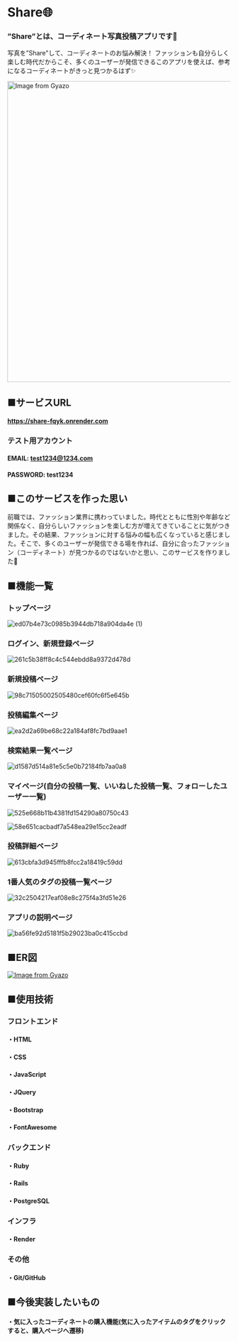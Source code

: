 # Share🌐
### ”Share”とは、コーディネート写真投稿アプリです👗
写真を”Share"して、コーディネートのお悩み解決！
ファッションも自分らしく楽しむ時代だからこそ、多くのユーザーが発信できるこのアプリを使えば、参考になるコーディネートがきっと見つかるはず✨

<a href="https://gyazo.com/339ab812a6185902de4ebf34c410c33a"><img src="https://i.gyazo.com/339ab812a6185902de4ebf34c410c33a.jpg" alt="Image from Gyazo" width="678"/></a>

## ■サービスURL
#### https://share-fqyk.onrender.com

### テスト用アカウント
#### EMAIL: test1234@1234.com

#### PASSWORD: test1234

## ■このサービスを作った思い
前職では、ファッション業界に携わっていました。時代とともに性別や年齢など関係なく、自分らしいファッションを楽しむ方が増えてきていることに気がつきました。その結果、ファッションに対する悩みの幅も広くなっていると感じました。そこで、多くのユーザーが発信できる場を作れば、自分に合ったファッション（コーディネート）が見つかるのではないかと思い、このサービスを作りました💐


## ■機能一覧

### トップページ
![ed07b4e73c0985b3944db718a904da4e (1)](https://github.com/1997722/codehint/assets/146316611/dfb976ab-6c51-49ab-8f4c-a1931202ba04)

### ログイン、新規登録ページ
![261c5b38ff8c4c544ebdd8a9372d478d](https://github.com/1997722/codehint/assets/146316611/891b24c9-420a-43c4-abfd-b00c39f469de)

### 新規投稿ページ
![98c71505002505480cef60fc6f5e645b](https://github.com/1997722/codehint/assets/146316611/4335b543-cc8b-4033-af58-669681ca5f4e)

### 投稿編集ページ
![ea2d2a69be68c22a184af8fc7bd9aae1](https://github.com/1997722/codehint/assets/146316611/3801649d-a750-4724-b304-3cfbc8ef57d3)

### 検索結果一覧ページ
![d1587d514a81e5c5e0b72184fb7aa0a8](https://github.com/1997722/codehint/assets/146316611/d98b4788-f3da-4367-8e2d-791c0bbc38be)

### マイページ(自分の投稿一覧、いいねした投稿一覧、フォローしたユーザー一覧)
![525e668b11b4381fd154290a80750c43](https://github.com/1997722/codehint/assets/146316611/2372b3eb-7f9b-46f0-b8ab-7494cbd3218c)

![58e651cacbadf7a548ea29e15cc2eadf](https://github.com/1997722/codehint/assets/146316611/7b761bec-495d-41b6-bfbc-ea2ead0ed136)

### 投稿詳細ページ
![613cbfa3d945fffb8fcc2a18419c59dd](https://github.com/1997722/codehint/assets/146316611/85e6be3f-cd25-485d-b98c-45a65e6c6c09)

### 1番人気のタグの投稿一覧ページ
![32c2504217eaf08e8c275f4a3fd51e26](https://github.com/1997722/codehint/assets/146316611/81ce808d-c6d2-4b40-8548-fc3070487e02)

### アプリの説明ページ
![ba56fe92d5181f5b29023ba0c415ccbd](https://github.com/1997722/codehint/assets/146316611/13524a56-1ee7-43c6-bf4f-7df0d95ffbf0)

## ■ER図
[![Image from Gyazo](https://i.gyazo.com/80bd4a24496de88081842f65396617f7.png)](https://gyazo.com/80bd4a24496de88081842f65396617f7)


## ■使用技術
### フロントエンド
#### ・HTML
#### ・CSS
#### ・JavaScript
#### ・JQuery
#### ・Bootstrap
#### ・FontAwesome

### バックエンド
#### ・Ruby
#### ・Rails
#### ・PostgreSQL 

### インフラ
#### ・Render

### その他
#### ・Git/GitHub

## ■今後実装したいもの
#### ・気に入ったコーディネートの購入機能(気に入ったアイテムのタグをクリックすると、購入ページへ遷移)



